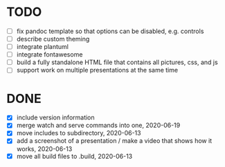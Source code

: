# TODO

- [ ] fix pandoc template so that options can be disabled, e.g. controls
- [ ] describe custom theming
- [ ] integrate plantuml
- [ ] integrate fontawesome
- [ ] build a fully standalone HTML file that contains all pictures, css, and js
- [ ] support work on multiple presentations at the same time

# DONE

- [x] include version information
- [x] merge watch and serve commands into one, 2020-06-19
- [x] move includes to subdirectory, 2020-06-13
- [x] add a screenshot of a presentation / make a video that shows how it works, 2020-06-13
- [x] move all build files to .build, 2020-06-13
